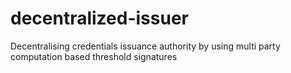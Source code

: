 # decentralized-issuer
Decentralising credentials issuance authority by using multi party computation based threshold signatures
